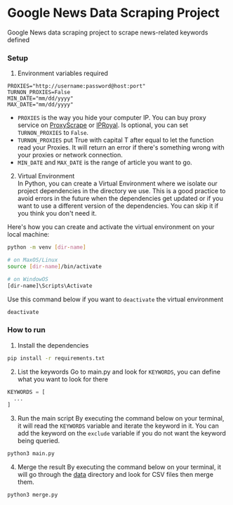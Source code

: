 # Google News Data Scraping Project

Google News data scraping project to scrape news-related keywords defined

### Setup

1. Environment variables required

```.env
PROXIES="http://username:password@host:port"
TURNON_PROXIES=False
MIN_DATE="mm/dd/yyyy"
MAX_DATE="mm/dd/yyyy"
```

- `PROXIES` is the way you hide your computer IP. You can buy proxy service on [ProxyScrape](https://proxyscrape.com/home?ref=zjm0nth) or [IPRoyal](https://iproyal.com/?r=285588). Is optional, you can set `TURNON_PROXIES` to `False`.
- `TURNON_PROXIES` put True with capital T after equal to let the function read your Proxies. It will return an error if there's something wrong with your proxies or network connection.
- `MIN_DATE` and `MAX_DATE` is the range of article you want to go.

2. Virtual Environment  
   In Python, you can create a Virtual Environment where we isolate our project dependencies in the directory we use. This is a good practice to avoid errors in the future when the dependencies get updated or if you want to use a different version of the dependencies. You can skip it if you think you don't need it.

Here's how you can create and activate the virtual environment on your local machine:

```bash
python -m venv [dir-name]

# on MaxOS/Linux
source [dir-name]/bin/activate

# on WindowOS
[dir-name]\Scripts\Activate
```

Use this command below if you want to `deactivate` the virtual environment

```bash
deactivate
```

### How to run

1. Install the dependencies

```bash
pip install -r requirements.txt
```

2. List the keywords
   Go to main.py and look for `KEYWORDS`, you can define what you want to look for there

```python
KEYWORDS = [
  ...
]
```

3. Run the main script
   By executing the command below on your terminal, it will read the `KEYWORDS` variable and iterate the keyword in it. You can add the keyword on the `exclude` variable if you do not want the keyword being queried.

```bash
python3 main.py
```

4. Merge the result
   By executing the command below on your terminal, it will go through the [data](./data/) directory and look for CSV files then merge them.

```bash
python3 merge.py
```

